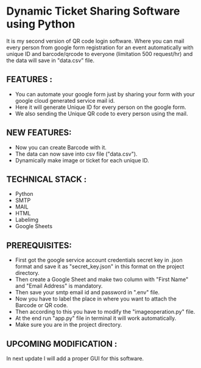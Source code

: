 # Dynamic Ticket Sharing Software using Python
It is my second version of QR code login software. Where you can mail every person from google form registration for an event automatically with unique ID and barcode/qrcode to everyone (limitation 500 request/hr) and the data will save in "data.csv" file.

## FEATURES :
- You can automate your google form just by sharing your form with your google cloud generated service mail id.
- Here it will generate Unique ID for every person on the google form.
- We also sending the Unique QR code to every person using the mail.

## NEW FEATURES:
- Now you can create Barcode with it.
- The data can now save into csv file ("data.csv").
- Dynamically make image or ticket for each unique ID.

## TECHNICAL STACK :
- Python
- SMTP
- MAIL
- HTML
- Labelimg
- Google Sheets

## PREREQUISITES:
- First got the google service account credentials secret key in .json format and save it as "secret_key.json" in this format on the project directory.
- Then create a Google Sheet and make two column with "First Name" and "Email Address" is mandatory.
- Then save your smtp email id and password in ".env" file.
- Now you have to label the place in where you want to attach the Barcode or QR code.
- Then according to this you have to modify the "imageoperation.py" file.
- At the end run "app.py" file in terminal it will work automatically.
- Make sure you are in the project directory.

## UPCOMING MODIFICATION : 
In next update I will add a proper GUI for this software.
